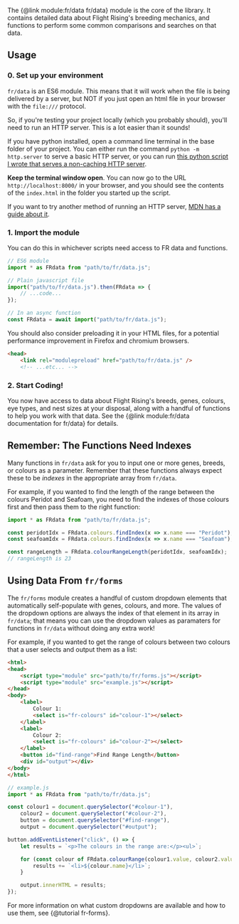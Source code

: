 
The {@link module:fr/data fr/data} module is the core of the library. It contains detailed data about Flight Rising's breeding mechanics, and functions to perform some common comparisons and searches on that data.

## Usage

### 0. Set up your environment

`fr/data` is an ES6 module. This means that it will work when the file is being delivered by a server, but NOT if you just open an html file in your browser with the `file:///` protocol.

So, if you're testing your project locally (which you probably should), you'll need to run an HTTP server. This is a lot easier than it sounds!

If you have python installed, open a command line terminal in the base folder of your project. You can either run the command `python -m http.server` to serve a basic HTTP server, or you can run [this python script I wrote that serves a non-caching HTTP server](https://gist.github.com/egad13/456511ef2cd80e2fa60baee6da41f8ce).

**Keep the terminal window open**. You can now go to the URL `http://localhost:8000/` in your browser, and you should see the contents of the `index.html` in the folder you started up the script.

If you want to try another method of running an HTTP server, [MDN has a guide about it](https://developer.mozilla.org/en-US/docs/Learn/Common_questions/Tools_and_setup/set_up_a_local_testing_server).

### 1. Import the module

You can do this in whichever scripts need access to FR data and functions.
```js
// ES6 module
import * as FRdata from "path/to/fr/data.js";

// Plain javascript file
import("path/to/fr/data.js").then(FRdata => {
    // ...code...
});

// In an async function
const FRdata = await import("path/to/fr/data.js");
```

You should also consider preloading it in your HTML files, for a potential performance improvement in Firefox and chromium browsers.
```html
<head>
    <link rel="modulepreload" href="path/to/fr/data.js" />
    <!-- ...etc... -->
```

### 2. Start Coding!

You now have access to data about Flight Rising's breeds, genes, colours, eye types, and nest sizes at your disposal, along with a handful of functions to help you work with that data. See the {@link module:fr/data documentation for fr/data} for details.

## Remember: The Functions Need Indexes

Many functions in `fr/data` ask for you to input one or more genes, breeds, or colours as a parameter. Remember that these functions always expect these to be <em>indexes</em> in the appropriate array from `fr/data`.

For example, if you wanted to find the length of the range between the colours Peridot and Seafoam, you need to find the indexes of those colours first and then pass them to the right function:
```js
import * as FRdata from "path/to/fr/data.js";

const peridotIdx = FRdata.colours.findIndex(x => x.name === "Peridot");
const seafoamIdx = FRdata.colours.findIndex(x => x.name === "Seafoam");

const rangeLength = FRdata.colourRangeLength(peridotIdx, seafoamIdx);
// rangeLength is 23
```

## Using Data From `fr/forms`

The `fr/forms` module creates a handful of custom dropdown elements that automatically self-populate with genes, colours, and more. The values of the dropdown options are always the index of that element in its array in `fr/data`; that means you can use the dropdown values as paramaters for functions in `fr/data` without doing any extra work!

For example, if you wanted to get the range of colours between two colours that a user selects and output them as a list:
```html
<html>
<head>
    <script type="module" src="path/to/fr/forms.js"></script>
    <script type="module" src="example.js"></script>
</head>
<body>
    <label>
        Colour 1:
        <select is="fr-colours" id="colour-1"></select>
    </label>
    <label>
        Colour 2:
        <select is="fr-colours" id="colour-2"></select>
    </label>
    <button id="find-range">Find Range Length</button>
    <div id="output"></div>
</body>
</html>
```
```js
// example.js
import * as FRdata from "path/to/fr/data.js";

const colour1 = document.querySelector("#colour-1"),
    colour2 = document.querySelector("#colour-2"),
    button = document.querySelector("#find-range"),
    output = document.querySelector("#output");

button.addEventListener("click", () => {
    let results = `<p>The colours in the range are:</p><ul>`;

    for (const colour of FRdata.colourRange(colour1.value, colour2.value)) {
        results += `<li>${colour.name}</li>`;
    }

    output.innerHTML = results;
});
```

For more information on what custom dropdowns are available and how to use them, see {@tutorial fr-forms}.
